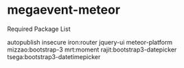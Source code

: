 megaevent-meteor
================
Required Package List

autopublish
insecure
iron:router
jquery-ui
meteor-platform
mizzao:bootstrap-3
mrt:moment
rajit:bootstrap3-datepicker
tsega:bootstrap3-datetimepicker

